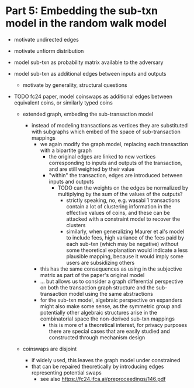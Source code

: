 # Part 5: Embedding the sub-txn model in the random walk model

- motivate undirected edges
- motivate unfiorm distribution
- model sub-txn as probability matrix available to the adversary
- model sub-txn as additional edges between inputs and outputs
  - motivate by generality, structural questions
- TODO fc24 paper, model coinswaps as additional edges between equivalent coins, or similarly typed coins

  - extended graph, embeding the sub-transaction model
    - instead of modeling transactions as vertices they are substituted with subgraphs which embed of the space of sub-transaction mappings
      - we again modify the graph model, replacing each transaction with a bipartite graph
        - the original edges are linked to new vertices corresponding to inputs and outputs of the transaction, and are still weighted by their value
        - "within" the transaction, edges are introduced between inputs and outputs
          - TODO can the weights on the edges be normalized by multiplying by the sum of the values of the outputs?
            - strictly speaking, no, e.g. wasabi 1 transactions contain a lot of clustering information in the effective values of coins, and these can be attacked with a constraint model to recover the clusters
            - similarly, when generalizing Maurer et al's model to include fees, high variance of the fees paid by each sub-txn (which may be negative) without some theoretical explanation would indicate a less plausible mapping, because it would imply some users are subsidizing others
      - this has the same consequences as using in the subjective matrix as part of the paper's original model
      - ... but allows us to consider a graph differential perspective on both the transaction graph structure and the sub-transaction model using the same abstractions
      - for the sub-txn model, algebraic perspective on expanders might also make some sense, as the symmetric group and potentially other algebraic structures arise in the combinatorial space the non-derived sub-txn mappings
        - this is more of a theoretical interest, for privacy purposes there are special cases that are easily studied and constructed through mechanism design


  - coinswaps are disjoint
    - if widely used, this leaves the graph model under constrained
    - that can be repaired theoretically by introducing edges representing potential swaps
      - see also https://fc24.ifca.ai/preproceedings/146.pdf
